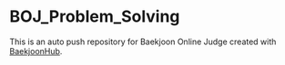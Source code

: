 # BOJ_Problem_Solving
This is an auto push repository for Baekjoon Online Judge created with [BaekjoonHub](https://github.com/BaekjoonHub/BaekjoonHub).
